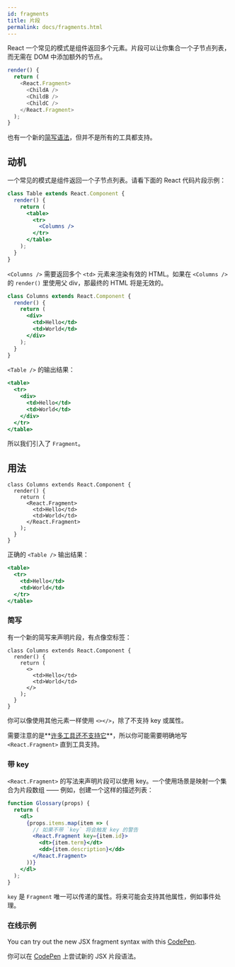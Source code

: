 ```yaml
---
id: fragments
title: 片段
permalink: docs/fragments.html
---
```


React 一个常见的模式是组件返回多个元素。片段可以让你集合一个子节点列表，而无需在 DOM 中添加额外的节点。

```js
render() {
  return (
    <React.Fragment>
      <ChildA />
      <ChildB />
      <ChildC />
    </React.Fragment>
  );
}
```

也有一个新的[简写语法](#short-syntax)，但并不是所有的工具都支持。

## 动机

一个常见的模式是组件返回一个子节点列表。请看下面的 React 代码片段示例：

```jsx
class Table extends React.Component {
  render() {
    return (
      <table>
        <tr>
          <Columns />
        </tr>
      </table>
    );
  }
}
```

`<Columns />` 需要返回多个 `<td>` 元素来渲染有效的 HTML。如果在 `<Columns />` 的 `render()` 里使用父 div，那最终的 HTML 将是无效的。

```jsx
class Columns extends React.Component {
  render() {
    return (
      <div>
        <td>Hello</td>
        <td>World</td>
      </div>
    );
  }
}
```

`<Table />` 的输出结果：

```jsx
<table>
  <tr>
    <div>
      <td>Hello</td>
      <td>World</td>
    </div>
  </tr>
</table>
```

所以我们引入了 `Fragment`。

## 用法

```jsx{4,7}
class Columns extends React.Component {
  render() {
    return (
      <React.Fragment>
        <td>Hello</td>
        <td>World</td>
      </React.Fragment>
    );
  }
}
```

正确的 `<Table />` 输出结果：

```jsx
<table>
  <tr>
    <td>Hello</td>
    <td>World</td>
  </tr>
</table>
```

### 简写

有一个新的简写来声明片段，有点像空标签：

```jsx{4,7}
class Columns extends React.Component {
  render() {
    return (
      <>
        <td>Hello</td>
        <td>World</td>
      </>
    );
  }
}
```

你可以像使用其他元素一样使用 `<></>`，除了不支持 key 或属性。

需要注意的是**[许多工具还不支持它](/blog/2017/11/28/react-v16.2.0-fragment-support.html#support-for-fragment-syntax)**，所以你可能需要明确地写 `<React.Fragment>` 直到工具支持。

### 带 key

`<React.Fragment>` 的写法来声明片段可以使用 key。一个使用场景是映射一个集合为片段数组 —— 例如，创建一个这样的描述列表：

```jsx
function Glossary(props) {
  return (
    <dl>
      {props.items.map(item => (
        // 如果不带 `key` 将会触发 key 的警告
        <React.Fragment key={item.id}>
          <dt>{item.term}</dt>
          <dd>{item.description}</dd>
        </React.Fragment>
      ))}
    </dl>
  );
}
```

`key` 是 `Fragment` 唯一可以传递的属性。将来可能会支持其他属性，例如事件处理。

### 在线示例

You can try out the new JSX fragment syntax with this [CodePen](https://codepen.io/reactjs/pen/VrEbjE?editors=1000).

你可以在 [CodePen](https://codepen.io/reactjs/pen/VrEbjE?editors=1000) 上尝试新的 JSX 片段语法。
